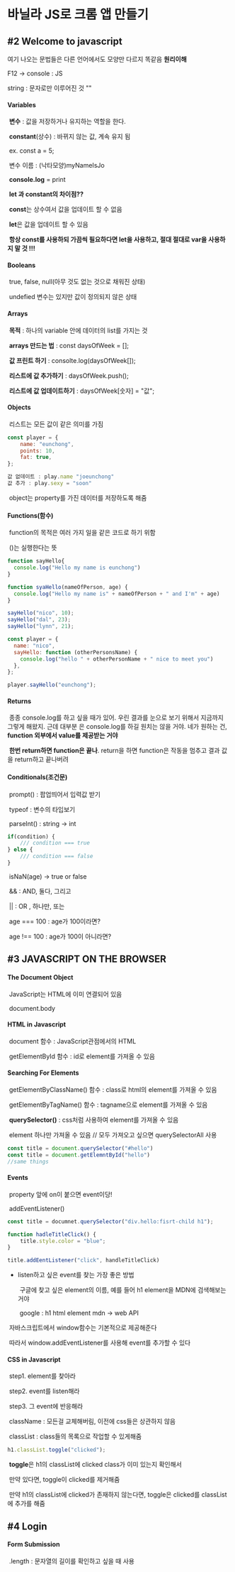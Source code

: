 # 바닐라 JS로 크롬 앱 만들기

## #2 Welcome to javascript

여기 나오는 문법들은 다른 언어에서도 모양만 다르지 똑같음 **원리이해**

F12 -> console : JS

string : 문자로만 이루어진 것 ""



#### Variables

​	**변수** : 값을 저장하거나 유지하는 역할을 한다.

​	**constant**(상수) : 바뀌지 않는 값, 계속 유지 됨

​	ex. const a = 5;

​	변수 이름 : (낙타모양)myNameIsJo

​	**console.log** = print



​	**let 과 constant의 차이점??**

​	**const**는 상수여서 값을 업데이트 할 수 없음

​	**let**은 값을 업데이트 할 수 있음

​	**항상 const를 사용하되 가끔씩 필요하다면 let을 사용하고, 절대 절대로 var을 사용하지 말 것 !!!**



#### **Booleans**

​	true, false, null(아무 것도  없는 것으로 채워진 상태)

​	undefied 변수는 있지만 값이 정의되지 않은 상태



#### Arrays

​	**목적** : 하나의 variable 안에 데이터의 list를 가지는 것

​	**arrays 만드는 법** : const daysOfWeek = [];

​	**값 프린트 하기** : consolte.log(daysOfWeek[]); 

​	**리스트에 값 추가하기** : daysOfWeek.push();

​	**리스트에 값 업데이트하기** : daysOfWeek[숫자] = "값";



#### Objects

​	 리스트는 모든 값이 같은 의미를 가짐

```js
const player = {
    name: "eunchong",
    points: 10,
    fat: true, 
};

값 없데이트 : play.name "joeunchong"
값 추가 : play.sexy = "soon"
```

​	object는 property를 가진 데이터를 저장하도록 해줌



#### Functions(함수)

​	function의 목적은 여러 가지 일을 같은 코드로 하기 위함

​	()는 실행한다는 뜻

```js
function sayHello{
  console.log("Hello my name is eunchong")
}
```

```javascript
function syaHello(nameOfPerson, age) {
  console.log("Hello my name is" + nameOfPerson + " and I'm" + age)
}

sayHello("nico", 10);
sayHello("dal", 23);
sayHello("lynn", 21);
```

```javascript
const player = {
  name: "nico",
  sayHello: function (otherPersonsName) {
    console.log("hello " + otherPersonName + " nice to meet you")
  },
};

player.sayHello("eunchong");
```



#### Returns

​	종종 console.log를 하고 싶을 때가 있어. 우린 결과를 눈으로 보기 위해서 지금까지 그렇게 해왔지. 근데 대부분	은 console.log를 하길 원치는 않을 거야. 네가 원하는 건, **function 외부에서 value를 제공받는 거야**

​	**한번 return하면 function은 끝나**. return을 하면 function은 작동을 멈추고 결과 값을 return하고 끝나버려



#### Conditionals(조건문)

​	prompt() : 팝업띄어서 입력값 받기

​	typeof : 변수의 타입보기

​	parseInt() : string -> int

```js
if(condition) {
    /// condition === true
} else {
    /// condition === false
}
```

​	isNaN(age) -> true or false

​	&& : AND, 둘다, 그리고

​	|| : OR , 하나만, 또는

​	age === 100 : age가 100이라면?

​	age !== 100 : age가 100이 아니라면?



## #3 JAVASCRIPT ON THE BROWSER

#### The Document Object

​	JavaScript는 HTML에 이미 연결되어 있음

​	document.body



#### HTML in Javascript

​	document 함수 : JavaScript관점에서의 HTML

​	getElementById 함수 : id로 element를 가져올 수 있음	



#### Searching For Elements

​	getElementByClassName() 함수 : class로  html의 element를 가져올 수 있음

​	getElementByTagName() 함수 : tagname으로 element를 가져올 수 있음

​	**querySelector()** : css처럼 사용하여 element를 가져올 수 있음

​									element 하나만 가져올 수 있음 // 모두 가져오고 싶으면 querySelectorAll 사용

```js
const title = document.querySelector("#hello")
const title = document.getElemntById("hello")
//same things
```



#### Events

​	property 앞에 on이 붙으면 event이당!

​	addEventListener()

```javascript
const title = documnet.querySelector("div.hello:fisrt-child h1");

function hadleTitleClick() {
	title.style.color = "blue";
}

title.addEentListener("click", handleTitleClick)
```

- listen하고 싶은 event를 찾는 가장 좋은 방법

  ​	구글에 찾고 싶은 element의 이름, 예를 들어 h1 element을 MDN에 검색해보는거야

  ​	google : h1 html element mdn -> web API

  	

​	자바스크립트에서 window함수는 기본적으로 제공해준다

​	따라서 window.addEventListener를 사용해 event를 추가할 수 있다



#### CSS in Javascript

​	step1. element를 찾아라

​	step2. event를 listen해라

​	step3. 그 event에 반응해라

 

​	className : 모든걸 교체해버림, 이전에 css들은 상관하지 않음

​	classList : class들의 목록으로 작업할 수 있게해줌



```javascript
h1.classList.toggle("clicked");
```

​	**toggle**은 h1의 classList에 clicked class가 이미 있는지 확인해서

​	만약 있다면, toggle이 clicked를 제거해줌

​	만약 h1의 classList에 clicked가 존재하지 않는다면, toggle은 clicked를 classList에 추가를 해줌



## #4 Login

#### Form Submission

​	.length : 문자열의 길이를 확인하고 싶을 때 사용

